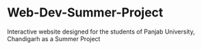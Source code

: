 # Web-Dev-Summer-Project
Interactive website designed for the students of Panjab University, Chandigarh as a Summer Project
